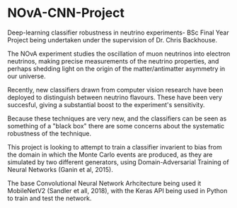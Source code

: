 # NOvA-CNN-Project
Deep-learning classifier robustness in neutrino experiments- BSc Final Year Project being undertaken under the supervision of Dr. Chris Backhouse.

The NOvA experiment studies the oscillation of muon neutrinos into electron neutrinos, making precise measurements of the neutrino properties, and perhaps shedding light on the origin of the matter/antimatter asymmetry in our universe.

Recently, new classifiers drawn from computer vision research have been deployed to distinguish between neutrino flavours. These have been very succesful, giving a substantial boost to the experiment's sensitivity.

Because these techniques are very new, and the classifiers can be seen as something of a "black box" there are some concerns about the systematic robustness of the technique.

This project is looking to attempt to train a classifier invarient to bias from the domain in which the Monte Carlo events are produced, as they are simulated by two different generators, using Domain-Adversarial Training of Neural Networks (Ganin et al, 2015).

The base Convolutional Neural Network Arhcitecture being used it MobileNetV2 (Sandler et all, 2018), with the Keras API being used in Python to train and test the network.
